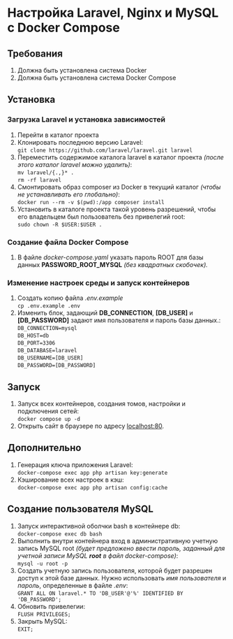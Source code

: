 # Настройка Laravel, Nginx и MySQL с Docker Compose
## Требования
1. Должна быть установлена система Docker
2. Должна быть установлена система Docker Compose  

## Установка
### Загрузка Laravel и установка зависимостей
1. Перейти в каталог проекта
2. Клонировать последнюю версию Laravel:  
`git clone https://github.com/laravel/laravel.git laravel`
3. Переместить содержимое каталога laravel в каталог проекта _(после этого каталог laravel можно удалить)_:  
`mv laravel/{.,}* .`  
`rm -rf laravel`
4. Смонтировать образ composer из Docker в текущий каталог _(чтобы не устанавливать его глобально)_:  
`docker run --rm -v $(pwd):/app composer install`
5. Установить в каталоге проекта такой уровень разрешений, чтобы его владельцем был пользователь без привелегий root:  
`sudo chown -R $USER:$USER .`

### Создание файла Docker Compose
1. В файле _docker-compose.yaml_ указать пароль ROOT для базы данных __PASSWORD_ROOT_MYSQL__ _(без квадратных скобочек)._

### Изменение настроек среды и запуск контейнеров
1. Создать копию файла _.env.example_  
`cp .env.example .env`
2. Изменить блок, задающий __DB_CONNECTION__, __[DB_USER]__ и __[DB_PASSWORD]__ задают имя пользователя и пароль базы данных.:  
`DB_CONNECTION=mysql`  
`DB_HOST=db`   
`DB_PORT=3306`   
`DB_DATABASE=laravel`   
`DB_USERNAME=[DB_USER]`   
`DB_PASSWORD=[DB_PASSWORD]`  

## Запуск
1. Запуск всех контейнеров, создания томов, настройки и подключения сетей:  
`docker compose up -d`
2. Открыть сайт в браузере по адресу [localhost:80](http://localhost:80).

## Дополнительно
1. Генерация ключа приложения Laravel:  
`docker-compose exec app php artisan key:generate`
2. Кэширование всех настроек в кэш:  
`docker-compose exec app php artisan config:cache`

## Создание пользователя MySQL
1. Запуск интерактивной оболчки bash в контейнере db:  
`docker-compose exec db bash`
2. Выполнить внутри контейнера вход в административную учетную запись MySQL root _(будет предложено ввести пароль, заданный для учетной записи MySQL __root__ в файл docker-compose)_:  
`mysql -u root -p`
3. Создать учетную запись пользователя, которой будет разрешен доступ к этой базе данных. Нужно использовать _имя пользователя_ и _пароль_, определенные в файле _.env_:  
`GRANT ALL ON laravel.* TO 'DB_USER'@'%' IDENTIFIED BY 'DB_PASSWORD';`
4. Обновить привелегии:  
`FLUSH PRIVILEGES;`
5. Закрыть MySQL:  
`EXIT;`